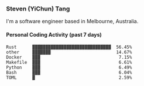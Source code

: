 ### Steven (YiChun) Tang

I'm a software engineer based in Melbourne, Australia.

#### Personal Coding Activity (past 7 days)
```
Rust      ▓▓▓▓▓▓▓▓▓▓▓▓▓▓▓▓▓▓▓▓▓▓▓▓▓▓▓▓▓▓  56.45%
other     ▓▓▓▓▓▓▓                         14.67%
Docker    ▓▓▓                              7.15%
Makefile  ▓▓▓                              6.61%
Python    ▓▓▓                              6.49%
Bash      ▓▓▓                              6.04%
TOML      ▓                                2.59%
```
